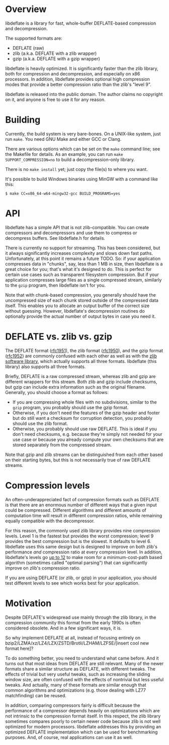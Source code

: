 Overview
========

libdeflate is a library for fast, whole-buffer DEFLATE-based compression and
decompression.

The supported formats are:

- DEFLATE (raw)
- zlib (a.k.a. DEFLATE with a zlib wrapper)
- gzip (a.k.a. DEFLATE with a gzip wrapper)

libdeflate is heavily optimized.  It is significantly faster than the zlib
library, both for compression and decompression, and especially on x86
processors.  In addition, libdeflate provides optional high compression modes
that provide a better compression ratio than the zlib's "level 9".

libdeflate is released into the public domain.  The author claims no copyright
on it, and anyone is free to use it for any reason.

Building
========

Currently, the build system is very bare-bones.  On a UNIX-like system, just run
`make`.  You need GNU Make and either GCC or Clang.

There are various options which can be set on the `make` command line; see the
Makefile for details.  As an example, you can run `make SUPPORT_COMPRESSION=no`
to build a decompression-only library.

There is no `make install` yet; just copy the file(s) to where you want.

It's possible to build Windows binaries using MinGW with a command like this:

    $ make CC=x86_64-w64-mingw32-gcc BUILD_PROGRAMS=yes


API
===

libdeflate has a simple API that is not zlib-compatible.  You can create
compressors and decompressors and use them to compress or decompress buffers.
See libdeflate.h for details.

There is currently no support for streaming.  This has been considered, but it
always significantly increases complexity and slows down fast paths.
Unfortunately, at this point it remains a future TODO.  So: if your application
compresses data in "chunks", say, less than 1 MB in size, then libdeflate is a
great choice for you; that's what it's designed to do.  This is perfect for
certain use cases such as transparent filesystem compression.  But if your
application compresses large files as a single compressed stream, similarly to
the `gzip` program, then libdeflate isn't for you.

Note that with chunk-based compression, you generally should have the
uncompressed size of each chunk stored outside of the compressed data itself.
This enables you to allocate an output buffer of the correct size without
guessing.  However, libdeflate's decompression routines do optionally provide
the actual number of output bytes in case you need it.

DEFLATE vs. zlib vs. gzip
=========================

The DEFLATE format ([rfc1951](https://www.ietf.org/rfc/rfc1951.txt)), the zlib
format ([rfc1950](https://www.ietf.org/rfc/rfc1950.txt)), and the gzip format
([rfc1952](https://www.ietf.org/rfc/rfc1952.txt)) are commonly confused with
each other as well as with the [zlib software library](http://zlib.net), which
actually supports all three formats.  libdeflate (this library) also supports
all three formats.

Briefly, DEFLATE is a raw compressed stream, whereas zlib and gzip are different
wrappers for this stream.  Both zlib and gzip include checksums, but gzip can
include extra information such as the original filename.  Generally, you should
choose a format as follows:

- If you are compressing whole files with no subdivisions, similar to the `gzip`
  program, you probably should use the gzip format.
- Otherwise, if you don't need the features of the gzip header and footer but do
  still want a checksum for corruption detection, you probably should use the
  zlib format.
- Otherwise, you probably should use raw DEFLATE.  This is ideal if you don't
  need checksums, e.g. because they're simply not needed for your use case or
  because you already compute your own checksums that are stored separately from
  the compressed stream.

Note that gzip and zlib streams can be distinguished from each other based on
their starting bytes, but this is not necessarily true of raw DEFLATE streams.

Compression levels
==================

An often-underappreciated fact of compression formats such as DEFLATE is that
there are an enormous number of different ways that a given input could be
compressed.  Different algorithms and different amounts of computation time will
result in different compression ratios, while remaining equally compatible with
the decompressor.

For this reason, the commonly used zlib library provides nine compression
levels.  Level 1 is the fastest but provides the worst compression; level 9
provides the best compression but is the slowest.  It defaults to level 6.
libdeflate uses this same design but is designed to improve on both zlib's
performance *and* compression ratio at every compression level.  In addition,
libdeflate's levels go [up to 12](https://xkcd.com/670/) to make room for a
minimum-cost-path based algorithm (sometimes called "optimal parsing") that can
significantly improve on zlib's compression ratio.

If you are using DEFLATE (or zlib, or gzip) in your application, you should test
different levels to see which works best for your application.

Motivation
==========

Despite DEFLATE's widespread use mainly through the zlib library, in the
compression community this format from the early 1990s is often considered
obsolete.  And in a few significant ways, it is.

So why implement DEFLATE at all, instead of focusing entirely on
bzip2/LZMA/xz/LZ4/LZX/ZSTD/Brotli/LZHAM/LZFSE/[insert cool new format here]?

To do something better, you need to understand what came before.  And it turns
out that most ideas from DEFLATE are still relevant.  Many of the newer formats
share a similar structure as DEFLATE, with different tweaks.  The effects of
trivial but very useful tweaks, such as increasing the sliding window size, are
often confused with the effects of nontrivial but less useful tweaks.  And
actually, many of these formats are similar enough that common algorithms and
optimizations (e.g. those dealing with LZ77 matchfinding) can be reused.

In addition, comparing compressors fairly is difficult because the performance
of a compressor depends heavily on optimizations which are not intrinsic to the
compression format itself.  In this respect, the zlib library sometimes compares
poorly to certain newer code because zlib is not well optimized for modern
processors.  libdeflate addresses this by providing an optimized DEFLATE
implementation which can be used for benchmarking purposes.  And, of course,
real applications can use it as well.
